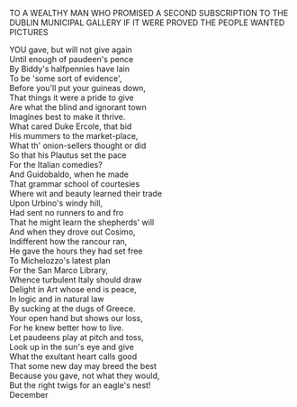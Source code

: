 TO A WEALTHY MAN WHO PROMISED A SECOND SUBSCRIPTION TO THE DUBLIN MUNICIPAL GALLERY IF IT WERE PROVED THE PEOPLE WANTED PICTURES  
  
YOU gave, but will not give again  
Until enough of paudeen's pence  
By Biddy's halfpennies have lain  
To be 'some sort of evidence',  
Before you'll put your guineas down,  
That things it were a pride to give  
Are what the blind and ignorant town  
Imagines best to make it thrive.  
What cared Duke Ercole, that bid  
His mummers to the market-place,  
What th' onion-sellers thought or did  
So that his Plautus set the pace  
For the Italian comedies?  
And Guidobaldo, when he made  
That grammar school of courtesies  
Where wit and beauty learned their trade  
Upon Urbino's windy hill,  
Had sent no runners to and fro  
That he might learn the shepherds' will  
And when they drove out Cosimo,  
Indifferent how the rancour ran,  
He gave the hours they had set free  
To Michelozzo's latest plan  
For the San Marco Library,  
Whence turbulent Italy should draw  
Delight in Art whose end is peace,  
In logic and in natural law  
By sucking at the dugs of Greece.  
Your open hand but shows our loss,  
For he knew better how to live.  
Let paudeens play at pitch and toss,  
Look up in the sun's eye and give  
What the exultant heart calls good  
That some new day may breed the best  
Because you gave, not what they would,  
But the right twigs for an eagle's nest!  
December  
